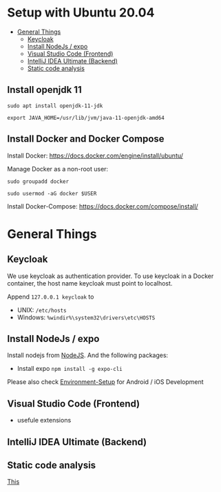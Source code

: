 <!-- omit in toc -->
# Setup with Ubuntu 20.04

- [General Things](#general-things)
  - [Keycloak](#keycloak)
  - [Install NodeJs / expo](#install-nodejs--expo)
  - [Visual Studio Code (Frontend)](#visual-studio-code-frontend)
  - [IntelliJ IDEA Ultimate (Backend)](#intellij-idea-ultimate-backend)
  - [Static code analysis](#static-code-analysis)

## Install openjdk 11

```
sudo apt install openjdk-11-jdk
```

```
export JAVA_HOME=/usr/lib/jvm/java-11-openjdk-amd64
```

## Install Docker and Docker Compose

Install Docker:
https://docs.docker.com/engine/install/ubuntu/

Manage Docker as a non-root user:

```
sudo groupadd docker
```

```
sudo usermod -aG docker $USER
```

Install Docker-Compose:
https://docs.docker.com/compose/install/

# General Things

## Keycloak

We use keycloak as authentication provider.
To use keycloak in a Docker container, the host name keycloak must point to localhost.

Append `127.0.0.1 keycloak` to

- UNIX: `/etc/hosts`
- Windows: `%windir%\system32\drivers\etc\HOSTS`

## Install NodeJs / expo

Install nodejs from [NodeJS](https://nodejs.org/en/download/current/).
And the following packages:

- Install expo `npm install -g expo-cli`

Please also check [Environment-Setup](https://reactnative.dev/docs/environment-setup) for Android / iOS Development

## Visual Studio Code (Frontend)

- usefule extensions

## IntelliJ IDEA Ultimate (Backend)

## Static code analysis

[This](./Development--Quality-Assurance-and-Methods--Setup-dev-environment)